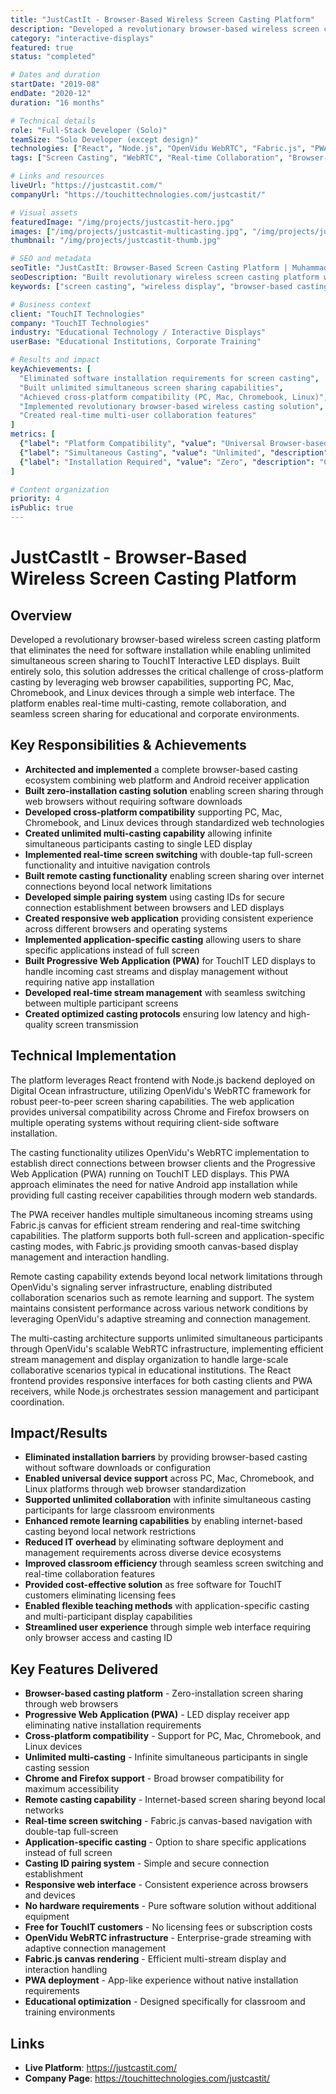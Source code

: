 ```yaml
---
title: "JustCastIt - Browser-Based Wireless Screen Casting Platform"
description: "Developed a revolutionary browser-based wireless screen casting platform eliminating software installation while enabling unlimited simultaneous screen sharing to TouchIT Interactive LED displays."
category: "interactive-displays"
featured: true
status: "completed"

# Dates and duration
startDate: "2019-08"
endDate: "2020-12"
duration: "16 months"

# Technical details
role: "Full-Stack Developer (Solo)"
teamSize: "Solo Developer (except design)"
technologies: ["React", "Node.js", "OpenVidu WebRTC", "Fabric.js", "PWA", "Digital Ocean"]
tags: ["Screen Casting", "WebRTC", "Real-time Collaboration", "Browser-based", "Cross-platform", "Educational Technology"]

# Links and resources
liveUrl: "https://justcastit.com/"
companyUrl: "https://touchittechnologies.com/justcastit/"

# Visual assets
featuredImage: "/img/projects/justcastit-hero.jpg"
images: ["/img/projects/justcastit-multicasting.jpg", "/img/projects/justcastit-interface.jpg", "/img/projects/justcastit-devices.jpg"]
thumbnail: "/img/projects/justcastit-thumb.jpg"

# SEO and metadata
seoTitle: "JustCastIt: Browser-Based Screen Casting Platform | Muhammad Asif Javed"
seoDescription: "Built revolutionary wireless screen casting platform with unlimited simultaneous sharing, cross-platform compatibility, and zero software installation required."
keywords: ["screen casting", "wireless display", "browser-based casting", "WebRTC", "educational technology", "real-time collaboration", "TouchIT displays"]

# Business context
client: "TouchIT Technologies"
company: "TouchIT Technologies"
industry: "Educational Technology / Interactive Displays"
userBase: "Educational Institutions, Corporate Training"

# Results and impact
keyAchievements: [
  "Eliminated software installation requirements for screen casting",
  "Built unlimited simultaneous screen sharing capabilities",
  "Achieved cross-platform compatibility (PC, Mac, Chromebook, Linux)",
  "Implemented revolutionary browser-based wireless casting solution",
  "Created real-time multi-user collaboration features"
]
metrics: [
  {"label": "Platform Compatibility", "value": "Universal Browser-based", "description": "Works on any device with web browser"},
  {"label": "Simultaneous Casting", "value": "Unlimited", "description": "Multiple screens casting at once"},
  {"label": "Installation Required", "value": "Zero", "description": "Completely browser-based solution"}
]

# Content organization
priority: 4
isPublic: true
---
```


# JustCastIt - Browser-Based Wireless Screen Casting Platform

## Overview

Developed a revolutionary browser-based wireless screen casting platform that eliminates the need for software installation while enabling unlimited simultaneous screen sharing to TouchIT Interactive LED displays. Built entirely solo, this solution addresses the critical challenge of cross-platform casting by leveraging web browser capabilities, supporting PC, Mac, Chromebook, and Linux devices through a simple web interface. The platform enables real-time multi-casting, remote collaboration, and seamless screen sharing for educational and corporate environments.

## Key Responsibilities & Achievements

- **Architected and implemented** a complete browser-based casting ecosystem combining web platform and Android receiver application
- **Built zero-installation casting solution** enabling screen sharing through web browsers without requiring software downloads
- **Developed cross-platform compatibility** supporting PC, Mac, Chromebook, and Linux devices through standardized web technologies
- **Created unlimited multi-casting capability** allowing infinite simultaneous participants casting to single LED display
- **Implemented real-time screen switching** with double-tap full-screen functionality and intuitive navigation controls
- **Built remote casting functionality** enabling screen sharing over internet connections beyond local network limitations
- **Developed simple pairing system** using casting IDs for secure connection establishment between browsers and LED displays
- **Created responsive web application** providing consistent experience across different browsers and operating systems
- **Implemented application-specific casting** allowing users to share specific applications instead of full screen
- **Built Progressive Web Application (PWA)** for TouchIT LED displays to handle incoming cast streams and display management without requiring native app installation
- **Developed real-time stream management** with seamless switching between multiple participant screens
- **Created optimized casting protocols** ensuring low latency and high-quality screen transmission

## Technical Implementation

The platform leverages React frontend with Node.js backend deployed on Digital Ocean infrastructure, utilizing OpenVidu's WebRTC framework for robust peer-to-peer screen sharing capabilities. The web application provides universal compatibility across Chrome and Firefox browsers on multiple operating systems without requiring client-side software installation.

The casting functionality utilizes OpenVidu's WebRTC implementation to establish direct connections between browser clients and the Progressive Web Application (PWA) running on TouchIT LED displays. This PWA approach eliminates the need for native Android app installation while providing full casting receiver capabilities through modern web standards.

The PWA receiver handles multiple simultaneous incoming streams using Fabric.js canvas for efficient stream rendering and real-time switching capabilities. The platform supports both full-screen and application-specific casting modes, with Fabric.js providing smooth canvas-based display management and interaction handling.

Remote casting capability extends beyond local network limitations through OpenVidu's signaling server infrastructure, enabling distributed collaboration scenarios such as remote learning and support. The system maintains consistent performance across various network conditions by leveraging OpenVidu's adaptive streaming and connection management.

The multi-casting architecture supports unlimited simultaneous participants through OpenVidu's scalable WebRTC infrastructure, implementing efficient stream management and display organization to handle large-scale collaborative scenarios typical in educational institutions. The React frontend provides responsive interfaces for both casting clients and PWA receivers, while Node.js orchestrates session management and participant coordination.

## Impact/Results

- **Eliminated installation barriers** by providing browser-based casting without software downloads or configuration
- **Enabled universal device support** across PC, Mac, Chromebook, and Linux platforms through web browser standardization
- **Supported unlimited collaboration** with infinite simultaneous casting participants for large classroom environments
- **Enhanced remote learning capabilities** by enabling internet-based casting beyond local network restrictions
- **Reduced IT overhead** by eliminating software deployment and management requirements across diverse device ecosystems
- **Improved classroom efficiency** through seamless screen switching and real-time collaboration features
- **Provided cost-effective solution** as free software for TouchIT customers eliminating licensing fees
- **Enabled flexible teaching methods** with application-specific casting and multi-participant display capabilities
- **Streamlined user experience** through simple web interface requiring only browser access and casting ID

## Key Features Delivered

- **Browser-based casting platform** - Zero-installation screen sharing through web browsers
- **Progressive Web Application (PWA)** - LED display receiver app eliminating native installation requirements
- **Cross-platform compatibility** - Support for PC, Mac, Chromebook, and Linux devices
- **Unlimited multi-casting** - Infinite simultaneous participants in single casting session
- **Chrome and Firefox support** - Broad browser compatibility for maximum accessibility
- **Remote casting capability** - Internet-based screen sharing beyond local networks
- **Real-time screen switching** - Fabric.js canvas-based navigation with double-tap full-screen
- **Application-specific casting** - Option to share specific applications instead of full screen
- **Casting ID pairing system** - Simple and secure connection establishment
- **Responsive web interface** - Consistent experience across browsers and devices
- **No hardware requirements** - Pure software solution without additional equipment
- **Free for TouchIT customers** - No licensing fees or subscription costs
- **OpenVidu WebRTC infrastructure** - Enterprise-grade streaming with adaptive connection management
- **Fabric.js canvas rendering** - Efficient multi-stream display and interaction handling
- **PWA deployment** - App-like experience without native installation requirements
- **Educational optimization** - Designed specifically for classroom and training environments

## Links

- **Live Platform**: https://justcastit.com/
- **Company Page**: https://touchittechnologies.com/justcastit/